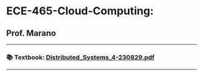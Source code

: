 # ECE-465-Cloud-Computing: 
## Prof. Marano

---

### **📚 Textbook**: [Distributed_Systems_4-230829.pdf](https://github.com/ak2k2/ECE-465-Cloud-Computing/files/12460815/Distributed_Systems_4-230829.pdf)

---
